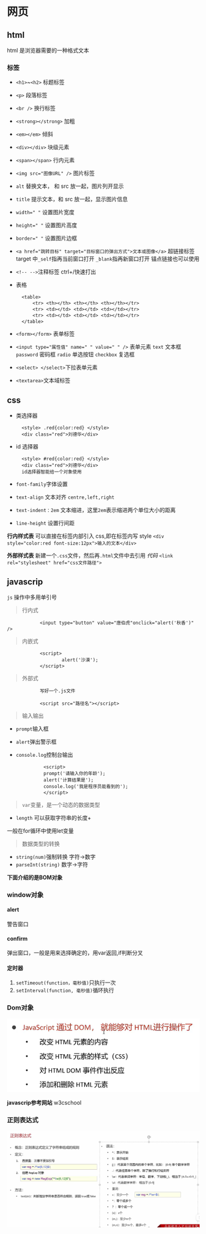 # 网页

## html

html 是浏览器需要的一种格式文本

### 标签

- `<h1>`~`<h2>` 标题标签
- `<p>` 段落标签
- `<br />` 换行标签
- `<strong></strong>` 加粗
- `<em></em>` 倾斜
- `<div></div>` 块级元素
- `<span></span>` 行内元素
- `<img src="图像URL" />` 图片标签
- `alt` 替换文本， 和 src 放一起，图片列开显示
- `title` 提示文本，和 src 放一起，显示图片信息
- `width=" "` 设置图片宽度
- `height=" "` 设置图片高度
- `border=" "` 设置图片边框
- `<a href="跳转目标" target="目标窗口的弹出方式">文本或图像</a>` 超链接标签
  target 中`_self`指再当前窗口打开
  `_blank`指再新窗口打开
  锚点链接也可以使用
- `<!-- -->`注释标签 ctrl+/快速打出

- 表格

        <table>
            <tr> <th></th> <th></th> <th></th></tr>
            <tr> <td></td> <td></td> <td></td></tr>
            <tr> <td></td> <td></td> <td></td></tr>
        </table>

- `<form></form>` 表单标签
- `<input type="属性值" name=" " value=" " />` 表单元素
  `text` 文本框
  `password` 密码框
  `radio` 单选按钮
  `checkbox` 复选框

- `<select> </select>`下拉表单元素

- `<textarea>`文本域标签

## css

- 类选择器

        <style> .red{color:red} </style>
        <div class="red">刘德华</div>

- id 选择器

        <style> #red{color:red} </style>
        <div class="red">刘德华</div>
        id选择器智能给一个对象使用

- `font-family`字体设置
- `text-align` 文本对齐 `centre,left,right`
- `text-indent：2em` 文本缩进，这里`2em`表示缩进两个单位大小的距离

- `line-height` 设置行间距

**行内样式表**
可以直接在标签内部引入 css,即在标签内写 style
`<div style="color:red font-size:12px">输入的文本</div>`

**外部样式表**
新建一个`.css`文件，然后再`.html`文件中去引用
_代码_ `<link rel="stylesheet" href="css文件路径">`

## javascrip

`js` 操作中多用单引号

> 行内式

                <input type="button" value="唐伯虎"onclick="alert('秋香')" />

> 内嵌式

                <script>
                        alert('沙漠');
                </script>

> 外部式

                写好一个.js文件
    
                <script src="路径名"></script>

> 输入输出

- `prompt`输入框
- `alert`弹出警示框
- `console.log`控制台输出

                <script>
                prompt('请输入你的年龄');
                alert('计算结果是');
                console.log('我是程序员能看到的');
                </script>

> `var`变量，是一个动态的数据类型

- `length` 可以获取字符串的长度+

一般在for循环中使用let变量

> 数据类型的转换

- `string(num)`强制转换 字符->数字
- `parseInt(string)` 数字->字符





**下面介绍的是BOM对象**

### window对象

#### alert

警告窗口

#### confirm

弹出窗口，一般是用来选择确定的，用var返回,if判断分叉

#### 定时器

1. `setTimeout(function，毫秒值)`只执行一次
2. `setInterval(function, 毫秒值)`循环执行





### Dom对象

![image-20230107131134126](images/image-20230107131134126.png)



**javascrip参考网站** w3cschool



### 正则表达式

![image-20230107134612041](images/image-20230107134612041.png)

